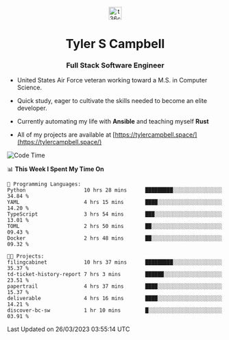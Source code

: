 <p align="center">
<a href="https://www.linkedin.com/in/t36campbell" target="blank"><img align="center" src="https://ik.imagekit.io/t36campbell/Portfolio/linkedin.png.original_m8bbGgPh6.png" alt="t36campbell" height="30" width="30" /></a>
</p>
<h1 align="center">Tyler S Campbell</h1>
<h3 align="center">Full Stack Software Engineer</h3>

* United States Air Force veteran working toward a M.S. in Computer Science.

* Quick study, eager to cultivate the skills needed to become an elite developer.

* Currently automating my life with **Ansible** and teaching myself **Rust**

* All of my projects are available at [https://tylercampbell.space/](https://tylercampbell.space/)

<!--START_SECTION:waka-->
![Code Time](http://img.shields.io/badge/Code%20Time-2%2C316%20hrs%2057%20mins-blue)

📊 **This Week I Spent My Time On** 

```text
💬 Programming Languages: 
Python                   10 hrs 28 mins      █████████░░░░░░░░░░░░░░░░   34.84 % 
YAML                     4 hrs 15 mins       ████░░░░░░░░░░░░░░░░░░░░░   14.20 % 
TypeScript               3 hrs 54 mins       ███░░░░░░░░░░░░░░░░░░░░░░   13.01 % 
TOML                     2 hrs 50 mins       ██░░░░░░░░░░░░░░░░░░░░░░░   09.43 % 
Docker                   2 hrs 48 mins       ██░░░░░░░░░░░░░░░░░░░░░░░   09.32 % 

🐱‍💻 Projects: 
filingcabinet            10 hrs 37 mins      █████████░░░░░░░░░░░░░░░░   35.37 % 
td-ticket-history-report 7 hrs 3 mins        ██████░░░░░░░░░░░░░░░░░░░   23.51 % 
papertrail               4 hrs 37 mins       ████░░░░░░░░░░░░░░░░░░░░░   15.37 % 
deliverable              4 hrs 16 mins       ████░░░░░░░░░░░░░░░░░░░░░   14.21 % 
discover-bc-sw           1 hr 10 mins        █░░░░░░░░░░░░░░░░░░░░░░░░   03.91 % 
```


 Last Updated on 26/03/2023 03:55:14 UTC
<!--END_SECTION:waka-->

